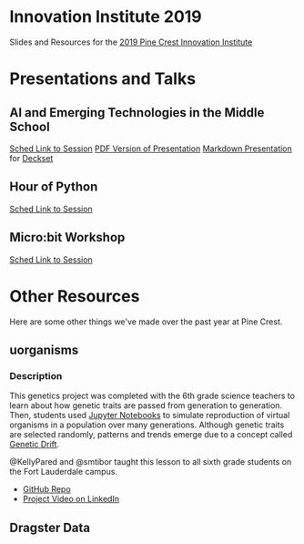 # Innovation Institute 2019
Slides and Resources for the [2019 Pine Crest Innovation Institute](https://2019innovationinstitute.sched.com/)

# Presentations and Talks
## AI and Emerging Technologies in the Middle School
[Sched Link to Session](https://sched.co/L4vH)
[PDF Version of Presentation](Presentations/slides/Innovation%20Institute%20AI%20Presentation%202019.pdf)
[Markdown Presentation](Presentations/Innovation%20Institute%20AI%20Presentation%202019.md) for [Deckset](https://www.deckset.com)

## Hour of Python
[Sched Link to Session](https://sched.co/L53w)

## Micro:bit Workshop
[Sched Link to Session](https://sched.co/L50J)


# Other Resources

Here are some other things we've made over the past year at Pine Crest.

## uorganisms

### Description
This genetics project was completed with the 6th grade science teachers to learn about how genetic traits are passed from generation to generation. Then, students used [Jupyter Notebooks](https://jupyter.org/) to simulate reproduction of virtual organisms in a population over many generations. Although genetic traits are selected randomly, patterns and trends emerge due to a concept called [Genetic Drift](https://en.wikipedia.org/wiki/Genetic_drift).

@KellyPared and @smtibor taught this lesson to all sixth grade students on the Fort Lauderdale campus.

- [GitHub Repo](https://github.com/seantibor/uorganisms)
- [Project Video on LinkedIn](https://www.linkedin.com/feed/update/urn:li:activity:6519955510001700865)

## Dragster Data